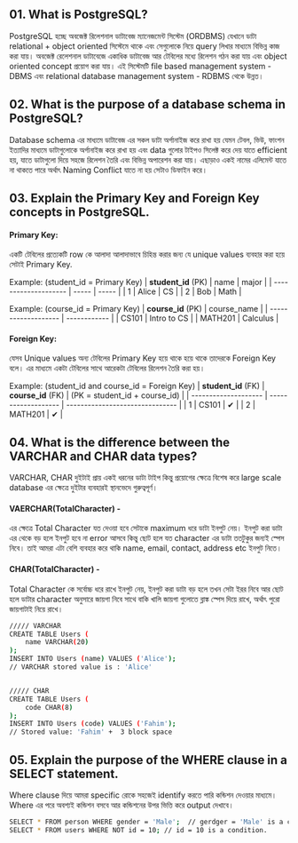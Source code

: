 ## 01. What is PostgreSQL?
PostgreSQL হচ্ছে অবজেক্ট রিলেশনাল ডাটাবেজ ম্যানেজমেন্ট সিস্টেম (ORDBMS)  যেখানে ডাটা relational + object oriented সিস্টেমে থাকে এবং সেগুলোকে নিয়ে query লিখার মাধ্যমে বিভিন্ন কাজ করা যায়। অবজেক্ট রেলেশনাল ডাটাবেজে একাধিক ডাটাবেজ আর টেবিলের মধ্যে রিলেশন গঠন করা যায় এবং object oriented concept প্রয়োগ করা যায়। এই সিস্টেমটি file based management system - DBMS এবং relational database management system - RDBMS থেকে উন্নত।

## 02. What is the purpose of a database schema in PostgreSQL?
Database schema এর মাধ্যমে ডাটাবেজ এর সকল ডাটা অর্গানাইজ করে রাখা হয় যেমন টেবল, ভিউ, ফাংশন ইত্যাদির মাধ্যমে ডাটাগুলোকে অর্গানাইজ করে রাখা হয় এবং data গুলোর টাইপও সিলেক্ট করে দেয় যাতে efficient হয়, যাতে ডাটাগুলো দিয়ে সহজে রিলেশন তৈরি এবং বিভিন্ন অপারেশন করা যায়। এছাড়াও একই নামের এলিমেন্ট যাতে না থাকতে পারে অর্থাৎ Naming Conflict যাতে না হয় সেটাও ডিফাইন করে।


## 03. Explain the Primary Key and Foreign Key concepts in PostgreSQL.
#### Primary Key:
একটি টেবিলের প্রত্যেকটি row কে আলাদা আলাদাভাবে চিহিন্ত করার জন্য যে unique values  ব্যবহার করা হয়ে সেটাই Primary Key.

Example: (student_id = Primary Key)
| **student\_id** (PK) | name  | major |
| -------------------- | ----- | ----- |
| 1                    | Alice | CS    |
| 2                    | Bob   | Math  |


Example: (course_id = Primary Key)
| **course\_id** (PK) | course\_name |
| ------------------- | ------------ |
| CS101               | Intro to CS  |
| MATH201             | Calculus     |



#### Foreign Key:
যেসব Unique values অন্য টেবিলের Primary Key হয়ে থাকে হয়ে থাকে তাদেরকে Foreign Key বলে। এর মাধ্যমে একটা টেবিলের সাথে আরেকটা টেবিলের রিলেশন তৈরি করা হয়।

Example: (student_id and course_id = Foreign Key)
| **student\_id** (FK) | **course\_id** (FK) | (PK = student\_id + course\_id) |
| -------------------- | ------------------- | ------------------------------- |
| 1                    | CS101               | ✔                               |
| 2                    | MATH201             | ✔                               |



## 04. What is the difference between the VARCHAR and CHAR data types?
VARCHAR, CHAR দুইটাই প্রায় একই ধরনের ডাটা টাইপ কিন্তু প্রয়োগের ক্ষেত্রে বিশেষ করে large scale database এর ক্ষেত্রে দুইটার ব্যবহারই স্থানভেদে গুরুত্বপূর্ণ।

#### VAERCHAR(TotalCharacter) -
এর ক্ষেত্রে Total Character যত দেওয়া হবে সেটাকে maximum ধরে ডাটা ইনপুট নেয়। ইনপুট করা ডাটা এর থেকে বড় হলে ইনপুট হবে না error আসবে কিন্তু ছোট হলে যত character এর ডাটা ততটুকুর জন্যই স্পেস নিবে। তাই আমরা এটা বেশি ব্যবহার করে থাকি name, email, contact, address etc ইনপুট নিতে।

#### CHAR(TotalCharacter) - 
Total Character কে সর্বোচ্চ ধরে রাখে ইনপুট নেয়, ইনপুট করা ডাটা বড় হলে তখন সেটা ইরর নিবে আর ছোট হলে ডাটার character অনুসারে জায়গা নিবে সাথে বাকি খালি জায়গা গুলোতে ব্লাঙ্ক স্পেস দিয়ে রাখে, অর্থাৎ পুরো জায়গাটাই নিয়ে রাখে।
```bash
///// VARCHAR
CREATE TABLE Users (
    name VARCHAR(20)
);
INSERT INTO Users (name) VALUES ('Alice');
// VARCHAR stored value is : 'Alice'


///// CHAR
CREATE TABLE Users (
    code CHAR(8)
);
INSERT INTO Users (code) VALUES ('Fahim');
// Stored value: 'Fahim' +  3 block space
```


## 05. Explain the purpose of the WHERE clause in a SELECT statement.
Where clause দিয়ে আমরা specific রোকে সহজেই identify করতে পারি কন্ডিশন দেওয়ার মাধ্যমে। Where এর পরে অবশ্যই কন্ডিশন বসবে আর কন্ডিশনের উপর ভিত্তি করে output দেখাবে।
```bash
SELECT * FROM person WHERE gender = 'Male';  // gerdger = 'Male' is a condition.
SELECT * FROM users WHERE NOT id = 10; // id = 10 is a condition.
```
```bash
```